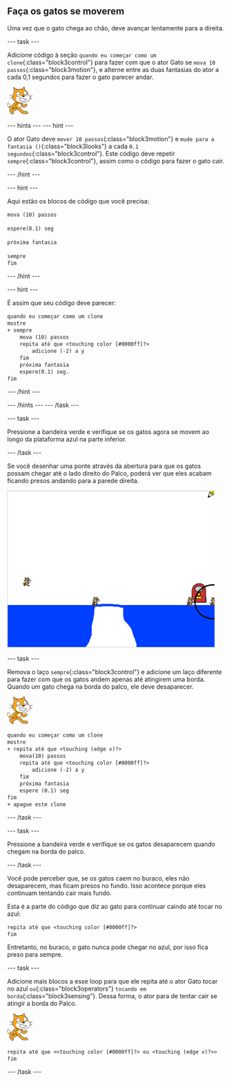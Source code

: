 ## Faça os gatos se moverem

Uma vez que o gato chega ao chão, deve avançar lentamente para a direita.

\--- task \---

Adicione código à seção `quando eu começar como um clone`{:class="block3control"} para fazer com que o ator Gato se `mova 10 passos`{:class="block3motion"}, e alterne entre as duas fantasias do ator a cada 0,1 segundos para fazer o gato parecer andar.

![ator Gato](images/cat-sprite.png)

\--- hints \--- \--- hint \---

O ator Gato deve `mover 10 passos`{:class="block3motion"} e `mude para a fantasia ()`{:class="block3looks"} a cada `0.1 segundos`{:class="block3control"}. Este código deve repetir `sempre`{:class="block3control"}, assim como o código para fazer o gato cair.

\--- /hint \---

\--- hint \---

Aqui estão os blocos de código que você precisa:

```blocks3
mova (10) passos

espere(0.1) seg

próxima fantasia

sempre
fim
```

\--- /hint \---

\--- hint \---

É assim que seu código deve parecer:

```blocks3
quando eu começar como um clone
mostre
+ sempre
    mova (10) passos
    repita até que <touching color [#0000ff]?>
        adicione (-2) a y
    fim
    próxima fantasia
    espere(0.1) seg.
fim
```

\--- /hint \---

\--- /hints \--- \--- /task \---

\--- task \---

Pressione a bandeira verde e verifique se os gatos agora se movem ao longo da plataforma azul na parte inferior.

\--- /task \---

Se você desenhar uma ponte através da abertura para que os gatos possam chegar até o lado direito do Palco, poderá ver que eles acabam ficando presos andando para a parede direita.

![Gatos agitados na borda](images/flailing-at-edge.png)

\--- task \---

Remova o laço `sempre`{:class="block3control"} e adicione um laço diferente para fazer com que os gatos andem apenas até atingirem uma borda. Quando um gato chega na borda do palco, ele deve desaparecer.

![ator Gato](images/cat-sprite.png)

```blocks3
quando eu começar como um clone
mostre
+ repita até que <touching (edge v)?>
    mova(10) passos
    repita até que <touching color [#0000ff]?>
        adicione (-2) a y
    fim
    próxima fantasia
    espere (0.1) seg
fim
+ apague este clone
```

\--- /task \---

\--- task \---

Pressione a bandeira verde e verifique se os gatos desaparecem quando chegam na borda do palco.

\--- /task \---

Você pode perceber que, se os gatos caem no buraco, eles não desaparecem, mas ficam presos no fundo. Isso acontece porque eles continuam tentando cair mais fundo.

Esta é a parte do código que diz ao gato para continuar caindo até tocar no azul:

```blocks3
repita até que <touching color [#0000ff]?>
fim
```

Entretanto, no buraco, o gato nunca pode chegar no azul, por isso fica preso para sempre.

\--- task \---

Adicione mais blocos a esse loop para que ele repita até o ator Gato tocar no azul `ou`{:class="block3operators"} `tocando em borda`{:class="block3sensing"}. Dessa forma, o ator para de tentar cair se atingir a borda do Palco.

![ator Gato](images/cat-sprite.png)

```blocks3
repita até que <<touching color [#0000ff]?> ou <touching (edge v)?>>
fim
```

\--- /task \---